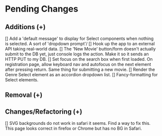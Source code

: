# Pending Changes

## Additions (+)

[] Add a 'default message' to display for Select components when nothing is selected. A sort of 'dropdown prompt'/
[] Hook up the app to an external API taking real-world data.
[] The 'New Movie' button/form doesn't actually submit to the DB yet, just console logs the action. Make it so it sends an HTTP PUT to my DB.
[] Set focus on the search box when first loaded. On registration page, allow keyboard nav and autofocus on the next element after pressing return. Same thing for submitting a new movie.
[] Render the Genre Select element as an accordion dropdown list.
[] Fancy-formatting for Select elements.

## Removal (+)

## Changes/Refactoring (+)

[] SVG backgrounds do not work in safari it seems. Find a way to fix this. This page looks correct in firefox or Chrome but has no BG in Safari.
